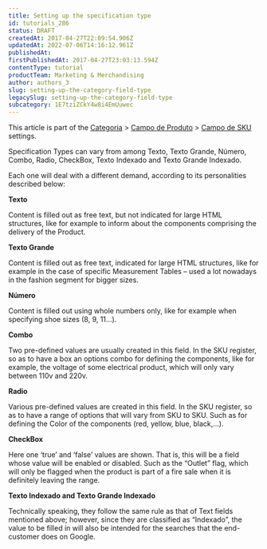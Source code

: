 ```yaml
---
title: Setting up the specification type
id: tutorials_286
status: DRAFT
createdAt: 2017-04-27T22:09:54.906Z
updatedAt: 2022-07-06T14:16:12.961Z
publishedAt: 
firstPublishedAt: 2017-04-27T23:03:13.594Z
contentType: tutorial
productTeam: Marketing & Merchandising
author: authors_3
slug: setting-up-the-category-field-type
legacySlug: setting-up-the-category-field-type
subcategory: 1E7tziZCkY4w8i4EmUuwec
---
```



This article is part of the [Categoria](/en/tutorial/registering-a-category) &gt; [Campo de Produto](/en/tutorial/creating-a-product-field) &gt; [Campo de SKU](/en/tutorial/creating-sku-fields) settings.

Specification Types can vary from among Texto, Texto Grande, Número, Combo, Radio, CheckBox, Texto Indexado and Texto Grande Indexado.

Each one will deal with a different demand, according to its personalities described below:

**Texto**

Content is filled out as free text, but not indicated for large HTML structures, like for example to inform about the components comprising the delivery of the Product.

**Texto Grande**

Content is filled out as free text, indicated for large HTML structures, like for example in the case of specific Measurement Tables – used a lot nowadays in the fashion segment for bigger sizes.

**Número**

Content is filled out using whole numbers only, like for example when specifying shoe sizes (8, 9, 11...).

**Combo**

Two pre-defined values are usually created in this field. In the SKU register, so as to have a box an options combo for defining the components, like for example, the voltage of some electrical product, which will only vary between 110v and 220v.

**Radio**

Various pre-defined values are created in this field. In the SKU register, so as to have a range of options that will vary from SKU to SKU. Such as for defining the Color of the components (red, yellow, blue, black,&#8230;).

**CheckBox**

Here one ‘true’ and ‘false’ values are shown. That is, this will be a field whose value will be enabled or disabled. Such as the “Outlet” flag, which will only be flagged when the product is part of a fire sale when it is definitely leaving the range.

**Texto Indexado and Texto Grande Indexado**

Technically speaking, they follow the same rule as that of Text fields mentioned above; however, since they are classified as “Indexado”, the value to be filled in will also be intended for the searches that the end-customer does on Google.

